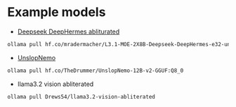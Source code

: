 # Example models

- [Deepseek DeepHermes abliturated](https://huggingface.co/mradermacher/L3.1-MOE-2X8B-Deepseek-DeepHermes-e32-uncensored-abliterated-13.7B-GGUF)

```bash
ollama pull hf.co/mradermacher/L3.1-MOE-2X8B-Deepseek-DeepHermes-e32-uncensored-abliterated-13.7B-GGUF:Q8_0
``` 

- [UnslopNemo](https://huggingface.co/TheDrummer/UnslopNemo-12B-v2-GGUF)

```bash
ollama pull hf.co/TheDrummer/UnslopNemo-12B-v2-GGUF:Q8_0
```

- llama3.2 vision abliterated

```bash
ollama pull Drews54/llama3.2-vision-abliterated
```

